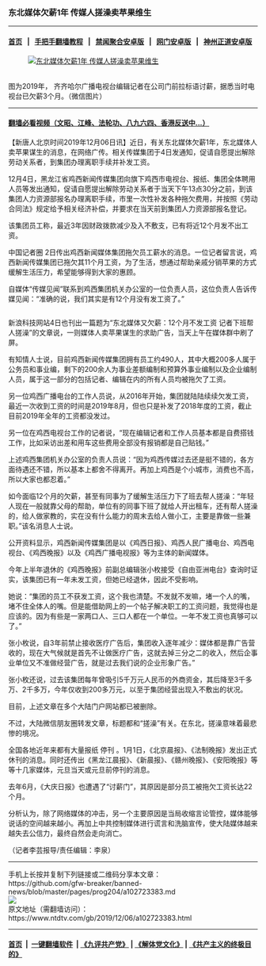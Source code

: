### 东北媒体欠薪1年 传媒人搓澡卖苹果维生
------------------------

#### [首页](https://github.com/gfw-breaker/banned-news/blob/master/README.md) &nbsp;&nbsp;|&nbsp;&nbsp; [手把手翻墙教程](https://github.com/gfw-breaker/guides/wiki) &nbsp;&nbsp;|&nbsp;&nbsp; [禁闻聚合安卓版](https://github.com/gfw-breaker/bn-android) &nbsp;&nbsp;|&nbsp;&nbsp; [网门安卓版](https://github.com/oGate2/oGate) &nbsp;&nbsp;|&nbsp;&nbsp; [神州正道安卓版](https://github.com/SzzdOgate/update) 



<div><div class="featured_image">
 <a href="https://i.ntdtv.com/assets/uploads/2019/12/ql2-3.jpg" target="_blank">
  <figure>
   <img alt="东北媒体欠薪1年 传媒人搓澡卖苹果维生" src="https://i.ntdtv.com/assets/uploads/2019/12/ql2-3-800x450.jpg"/>
  </figure><br/>
 </a>
 <span class="caption">
  图为2019年， 齐齐哈尔广播电视台编辑记者在公司门前拉标语讨薪，据悉当时电视台已欠薪3个月。（微信图片）
 </span>
</div>
</div><hr/>

#### [翻墙必看视频（文昭、江峰、法轮功、八九六四、香港反送中...）](https://github.com/gfw-breaker/banned-news/blob/master/pages/links.md)

<div><div class="post_content" itemprop="articleBody">
 <p>
  【新唐人北京时间2019年12月06日讯】近日，有关东北媒体欠薪1年，东北媒体人卖苹果谋生的消息，在网络广传。相关传媒集团于4日发通知，促请自愿提出解除劳动关系者，到集团办理离职手续并补发工资。
 </p>
 <p>
  12月4日，黑龙江省鸡西新闻传媒集团向旗下鸡西市电视台、报纸、集团全体聘用人员等发出通知，促请自愿提出解除劳动关系者于当天下午13点30分之前，到该集团人力资源部报名办理离职手续，市里一次性补发各种拖欠费用，并按照《劳动合同法》规定给予相关经济补偿，并要求在当天前到集团人力资源部报名登记。
 </p>
 <p>
  该集团员工称，最近3年因财政拨款减少及入不敷支，已有将近12个月发不出工资。
 </p>
 <p>
  <ok href="https://www.ntdtv.com/gb/中国记者圈.htm">
   中国记者圈
  </ok>
  2日传出鸡西新闻媒体集团拖欠员工薪水的消息。一位记者留言说，鸡西新闻传媒集团已拖欠其11个月工资，为了生活，想通过帮助亲戚分销苹果的方式缓解生活压力，希望能够得到大家的惠顾。
 </p>
 <p>
  自媒体“传媒见闻”联系到鸡西集团机关办公室的一位负责人员，这位负责人告诉传媒见闻：“准确的说，我们其实是有12个月没有发工资了。”
 </p>
 <p>
  <ok href="https://i.ntdtv.com/assets/uploads/2019/12/006qFT7uly4g9llvcdon0j30fa0s7wgz.jpg">
   <img alt="" class="alignnone size-medium wp-image-102723396" src="https://i.ntdtv.com/assets/uploads/2019/12/006qFT7uly4g9llvcdon0j30fa0s7wgz.jpg"/>
  </ok>
 </p>
 <p>
  新浪科技网站4日也刊出一篇题为“东北媒体又欠薪：12个月不发工资 记者下班帮人搓澡”的文章说，一则媒体人卖苹果谋生的求助广告，当天上午在媒体群中刷了屏。
 </p>
 <p>
  有知情人士说，目前鸡西新闻传媒集团拥有员工约490人，其中大概200多人属于公务员和事业编，剩下的200余人为事业差额编制和预算外事业编制以及企业编制人员，属于这一部分的包括记者、编辑在内的所有人员均被拖欠了工资。
 </p>
 <p>
  另一位鸡西广播电台的工作人员说，从2016年开始，集团就陆陆续续欠发工资，最近一次收到工资的时间是2019年8月，但也只是补发了2018年度的工资，截止目前2019年全年的工资都没发过。
 </p>
 <p>
  另一位在鸡西电视台工作的记者说，“现在编辑记者和工作人员基本都是自费搭钱工作，比如采访出差和用车这些费用全部没有报销都是自己贴钱。”
 </p>
 <p>
  上述鸡西集团机关办公室的负责人员说：“因为鸡西传媒过去还是挺不错的，各方面待遇还不错，所以基本上都舍不得离开。再加上鸡西是个小城市，消费也不高，所以大家也都忍着。”
 </p>
 <p>
  如今面临12个月的欠薪，甚至有同事为了缓解生活压力下了班去帮人搓澡：“年轻人现在一般就靠父母的帮助，单位有的同事下班了就给人开出租车，还有帮人搓澡的，给人做家教的，实在没有什么能力的周末去给人做小工，主要是靠做一些兼职。”该名消息人士说。
 </p>
 <p>
  公开资料显示，鸡西新闻传媒集团是以《鸡西日报》、鸡西人民广播电台、鸡西电视台、《鸡西晚报》以及《鸡西广播电视报》等为主体的新闻媒体。
 </p>
 <p>
  今年上半年退休的《鸡西晚报》前副总编辑张小枚接受《自由亚洲电台》查询时证实，该集团已有一年未发工资，但她已经退休，因此不受影响。
 </p>
 <p>
  她说：“集团的员工不获发工资，这个我也清楚。不发就不发嘛，堵一个人的嘴，堵不住全体人的嘴。但是能借助网上的一个帖子解决职工的工资问题，我觉得也是应该的。因为有些是一家两口人、三口人都在一个单位。一年不发工资也真够可以了。”
 </p>
 <p>
  张小枚说，自3年前禁止接收医疗广告后，集团收入逐年减少：媒体都是靠广告营收的，现在大气候就是首先不让做医疗广告，这就去掉三分之二的收入，然后企事业单位又不准做经营广告，就是过去我们说的企业形象广告。”
 </p>
 <p>
  张小枚还说，过去该集团每年曾吸引5千万元人民币的外商资金，其后降至3千多万、2千多万，今年仅收到200多万元，以至于集团经营出现入不敷出的状况。
 </p>
 <p>
  目前，上述文章在多个大陆门户网站都已被删除。
 </p>
 <p>
  不过，大陆微信朋友圈转发文章，标题都和“搓澡”有关。在东北，搓澡意味着最悲惨的境况。
 </p>
 <p>
  全国各地近年来都有大量报纸
  <ok href="https://www.ntdtv.com/gb/停刊.htm">
   停刊
  </ok>
  。1月1日，《北京晨报》、《法制晚报》发出正式休刊的消息。同时还传出《黑龙江晨报》、《新晨报》、《赣州晚报》、《安阳晚报》等等十几家媒体，元旦当天或元旦前停刊的消息。
 </p>
 <p>
  去年6月，《大庆日报》也遭遇了“讨薪门”，其原因是部分员工被拖欠工资长达22个月。
 </p>
 <p>
  分析认为，除了网络媒体的冲击，另一个主要原因是当局收缩言论管控，媒体能够说话的空间越来越小。再加上中共控制媒体进行谎言和洗脑宣传，使大陆媒体越来越失去公信力，最终自然会走向消亡。
 </p>
 <p>
  （记者李芸报导/责任编辑：李泉）
 </p>
 <div class="single_ad">
 </div>
</div>
</div>
<hr/>
手机上长按并复制下列链接或二维码分享本文章：<br/>
https://github.com/gfw-breaker/banned-news/blob/master/pages/prog204/a102723383.md <br/>
<a href='https://github.com/gfw-breaker/banned-news/blob/master/pages/prog204/a102723383.md'><img src='https://github.com/gfw-breaker/banned-news/blob/master/pages/prog204/a102723383.md.png'/></a> <br/>
原文地址（需翻墙访问）：https://www.ntdtv.com/gb/2019/12/06/a102723383.html


------------------------
#### [首页](https://github.com/gfw-breaker/banned-news/blob/master/README.md) &nbsp;|&nbsp; [一键翻墙软件](https://github.com/gfw-breaker/nogfw/blob/master/README.md) &nbsp;| [《九评共产党》](https://github.com/gfw-breaker/9ping.md/blob/master/README.md#九评之一评共产党是什么) | [《解体党文化》](https://github.com/gfw-breaker/jtdwh.md/blob/master/README.md) | [《共产主义的终极目的》](https://github.com/gfw-breaker/gczydzjmd.md/blob/master/README.md)


<img src='http://gfw-breaker.win/banned-news/pages/prog204/a102723383.md' width='0px' height='0px'/>